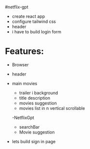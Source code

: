 #netflix-gpt

- create react app
- configure tailwind css
- header
- i have to build login form


# Features:

- Browser
 - header
 - main movies
    - trailer i background
    - title description 
    - movies suggestion
    - movies list in n vertical scrollable
     
     -NetflixGpt
     - searchBar
     - Movie suggestion


- lets build sign in page
